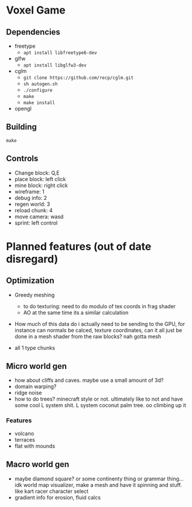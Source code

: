 # Voxel Game
## Dependencies
 * freetype
   * `apt install libfreetype6-dev`
 * glfw
   * `apt install libglfw3-dev`
 * cglm
   * `git clone https://github.com/recp/cglm.git`
   * `sh autogen.sh`
   * `./configure`
   * `make`
   * `make install`
 * opengl

## Building
`make`

## Controls
 * Change block: Q,E
 * place block: left click
 * mine block: right click
 * wireframe: 1
 * debug info: 2
 * regen world: 3
 * reload chunk: 4
 * move camera: wasd
 * sprint: left control

# Planned features (out of date disregard)
## Optimization
- Greedy meshing
   - to do texturing: need to do modulo of tex coords in frag shader
   - AO at the same time its a similar calculation

- How much of this data do i actually need to be sending to the GPU, for instance can normals be calced, texture coordinates, can it all just be done in a mesh shader from the raw blocks? nah gotta mesh
- all 1 type chunks

## Micro world gen
- how about cliffs and caves. maybe use a small amount of 3d?
- domain warping?
- ridge noise
- how to do trees? minecraft style or not. ultimately like to not and have some cool L system shit. L system coconut palm tree. oo climbing up it

### Features
- volcano
- terraces
- flat with mounds

## Macro world gen
- maybe diamond square? or some continenty thing or grammar thing... idk
   world map visualizer, make a mesh and have it spinning and stuff. like kart racer character select
- gradient info for erosion, fluid calcs
